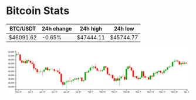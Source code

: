 # Bitcoin Stats

BTC/USDT|24h change|24h high|24h low|
|---|---|---|---|
|$46091.62|-0.65%|$47444.11|$45744.77|

<img src="./chart.svg">
